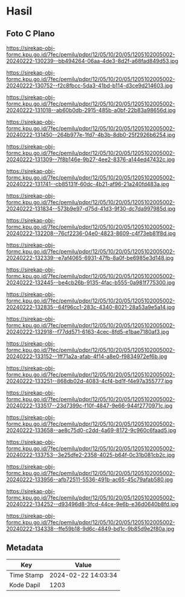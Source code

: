 # Hasil

## Foto C Plano

https://sirekap-obj-formc.kpu.go.id/7fec/pemilu/pdpr/12/05/10/20/05/1205102005002-20240222-130239--bb494264-06aa-4de3-8d2f-a68fad849d53.jpg

https://sirekap-obj-formc.kpu.go.id/7fec/pemilu/pdpr/12/05/10/20/05/1205102005002-20240222-130752--f2c8fbcc-5da3-41bd-b114-d3ce9d214603.jpg

https://sirekap-obj-formc.kpu.go.id/7fec/pemilu/pdpr/12/05/10/20/05/1205102005002-20240222-131018--ab60b0db-2915-485b-a0bf-22b83a98656d.jpg

https://sirekap-obj-formc.kpu.go.id/7fec/pemilu/pdpr/12/05/10/20/05/1205102005002-20240222-131450--264b977e-1fd7-4b3b-8db0-25f2926b6254.jpg

https://sirekap-obj-formc.kpu.go.id/7fec/pemilu/pdpr/12/05/10/20/05/1205102005002-20240222-131309--7f8b146e-9b27-4ee2-8376-a144ed47432c.jpg

https://sirekap-obj-formc.kpu.go.id/7fec/pemilu/pdpr/12/05/10/20/05/1205102005002-20240222-131741--cb85131f-60dc-4b21-af96-21a240fd483a.jpg

https://sirekap-obj-formc.kpu.go.id/7fec/pemilu/pdpr/12/05/10/20/05/1205102005002-20240222-131834--573b9e97-d75d-41d3-9f30-dc7da997985d.jpg

https://sirekap-obj-formc.kpu.go.id/7fec/pemilu/pdpr/12/05/10/20/05/1205102005002-20240222-132208--76cf2236-04e0-4823-8609-c4f73eb81f8d.jpg

https://sirekap-obj-formc.kpu.go.id/7fec/pemilu/pdpr/12/05/10/20/05/1205102005002-20240222-132339--e7af4065-6931-47fb-8a0f-be6985e3d148.jpg

https://sirekap-obj-formc.kpu.go.id/7fec/pemilu/pdpr/12/05/10/20/05/1205102005002-20240222-132445--be4cb26b-9135-4fac-b555-0a981f775300.jpg

https://sirekap-obj-formc.kpu.go.id/7fec/pemilu/pdpr/12/05/10/20/05/1205102005002-20240222-132835--64f96cc1-283c-4340-8021-28a53a9e5a14.jpg

https://sirekap-obj-formc.kpu.go.id/7fec/pemilu/pdpr/12/05/10/20/05/1205102005002-20240222-132918--f77dd571-6163-4cec-8fd5-e1bae7180af3.jpg

https://sirekap-obj-formc.kpu.go.id/7fec/pemilu/pdpr/12/05/10/20/05/1205102005002-20240222-133152--1ff71a2a-afab-4f14-a8e0-f9834972ef6b.jpg

https://sirekap-obj-formc.kpu.go.id/7fec/pemilu/pdpr/12/05/10/20/05/1205102005002-20240222-133251--868db02d-4083-4cf4-bd1f-f4e97a355777.jpg

https://sirekap-obj-formc.kpu.go.id/7fec/pemilu/pdpr/12/05/10/20/05/1205102005002-20240222-133517--23d7399c-f10f-4847-9e66-944f2770971c.jpg

https://sirekap-obj-formc.kpu.go.id/7fec/pemilu/pdpr/12/05/10/20/05/1205102005002-20240222-133658--ae8c75d0-c2dd-4a69-8172-9c960c6faad5.jpg

https://sirekap-obj-formc.kpu.go.id/7fec/pemilu/pdpr/12/05/10/20/05/1205102005002-20240222-133753--3e25dfe2-2358-4025-b64f-0c31b081cb2c.jpg

https://sirekap-obj-formc.kpu.go.id/7fec/pemilu/pdpr/12/05/10/20/05/1205102005002-20240222-133956--afb72511-5536-491b-ac65-45c79afab580.jpg

https://sirekap-obj-formc.kpu.go.id/7fec/pemilu/pdpr/12/05/10/20/05/1205102005002-20240222-134252--d93496d8-3fcd-44ce-9e6b-e36d0640b8fd.jpg

https://sirekap-obj-formc.kpu.go.id/7fec/pemilu/pdpr/12/05/10/20/05/1205102005002-20240222-134338--ffe59b18-9d6c-4849-bd1c-9b85d9e2f80a.jpg


## Metadata

| Key        | Value               |
| ---------- | ------------------- |
| Time Stamp | 2024-02-22 14:03:34 |
| Kode Dapil | 1203                |



